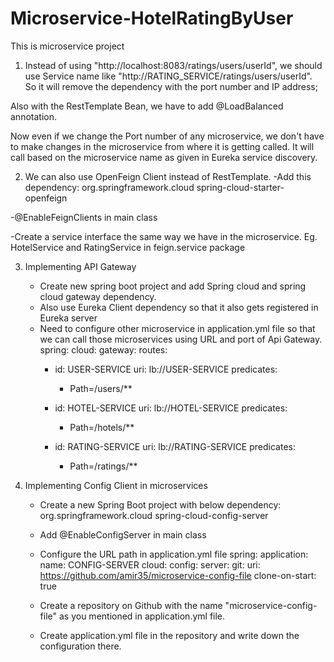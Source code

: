 # Microservice-HotelRatingByUser
This is microservice project

1. Instead of using "http://localhost:8083/ratings/users/userId", we should use Service name like "http://RATING_SERVICE/ratings/users/userId". So it will remove the dependency with the port number and IP address;

Also with the RestTemplate Bean, we have to add @LoadBalanced annotation.

Now even if we change the Port number of any microservice, we don't have to make changes in the microservice from where it is getting called. It will call based on the microservice name as given in Eureka service discovery.

2. We can also use OpenFeign Client instead of RestTemplate.
  -Add this dependency:
      <dependency>
			<groupId>org.springframework.cloud</groupId>
			<artifactId>spring-cloud-starter-openfeign</artifactId>
		</dependency>
    
  -@EnableFeignClients in main class
  
  -Create a service interface the same way we have in the microservice. Eg. HotelService and RatingService in feign.service package


3. Implementing API Gateway
	- Create new spring boot project and add Spring cloud and spring cloud gateway dependency. 
	- Also use Eureka Client dependency so that it also gets registered in Eureka server
	- Need to configure other microservice in application.yml file so that we can call those microservices using URL and port of Api Gateway.
spring:
  cloud:
    gateway:
      routes:
        - id: USER-SERVICE
          uri: lb://USER-SERVICE
          predicates:
            - Path=/users/**

        - id: HOTEL-SERVICE
          uri: lb://HOTEL-SERVICE
          predicates:
            - Path=/hotels/**

        - id: RATING-SERVICE
          uri: lb://RATING-SERVICE
          predicates:
            - Path=/ratings/**


 4. Implementing Config Client in microservices

	- Create a new Spring Boot project with below dependency:
		<dependency>
			<groupId>org.springframework.cloud</groupId>
			<artifactId>spring-cloud-config-server</artifactId>
		</dependency>
		
	- Add @EnableConfigServer in main class
	- Configure the URL path in application.yml file
		spring:
  		 application:
   		  name: CONFIG-SERVER
  		 cloud:
    		  config:
      		    server:
        	      git:
          		uri: https://github.com/amir35/microservice-config-file
          		clone-on-start: true
			
	- Create a repository on Github with the name "microservice-config-file" as you mentioned in application.yml file.
	- Create application.yml file in the repository and write down the configuration there.
